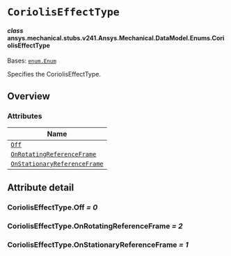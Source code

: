 <!-- vale off -->

<a id="corioliseffecttype"></a>

# `CoriolisEffectType`

<a id="ansys.mechanical.stubs.v241.Ansys.Mechanical.DataModel.Enums.CoriolisEffectType"></a>

#### *class* ansys.mechanical.stubs.v241.Ansys.Mechanical.DataModel.Enums.CoriolisEffectType

Bases: [`enum.Enum`](https://docs.python.org/3/library/enum.html#enum.Enum)

Specifies the CoriolisEffectType.

<!-- !! processed by numpydoc !! -->

<a id="overview"></a>

## Overview

### Attributes

| Name |
| -------------------------------------------------------------------------------- |
| [`Off`](#CoriolisEffectType.Off) |
| [`OnRotatingReferenceFrame`](#CoriolisEffectType.OnRotatingReferenceFrame) |
| [`OnStationaryReferenceFrame`](#CoriolisEffectType.OnStationaryReferenceFrame) |

<a id="attribute-detail"></a>

## Attribute detail

<a id="CoriolisEffectType.Off"></a>

### CoriolisEffectType.Off *= 0*

<a id="CoriolisEffectType.OnRotatingReferenceFrame"></a>

### CoriolisEffectType.OnRotatingReferenceFrame *= 2*

<a id="CoriolisEffectType.OnStationaryReferenceFrame"></a>

### CoriolisEffectType.OnStationaryReferenceFrame *= 1*

<!-- vale on -->
